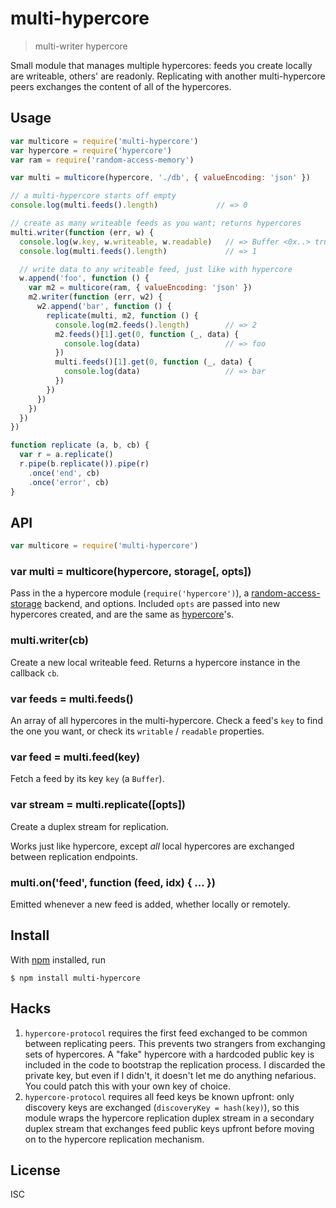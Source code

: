 # multi-hypercore

> multi-writer hypercore

Small module that manages multiple hypercores: feeds you create locally are
writeable, others' are readonly. Replicating with another multi-hypercore peers
exchanges the content of all of the hypercores.

## Usage

```js
var multicore = require('multi-hypercore')
var hypercore = require('hypercore')
var ram = require('random-access-memory')

var multi = multicore(hypercore, './db', { valueEncoding: 'json' })

// a multi-hypercore starts off empty
console.log(multi.feeds().length)             // => 0

// create as many writeable feeds as you want; returns hypercores
multi.writer(function (err, w) {
  console.log(w.key, w.writeable, w.readable)   // => Buffer <0x..> true true
  console.log(multi.feeds().length)             // => 1

  // write data to any writeable feed, just like with hypercore
  w.append('foo', function () {
    var m2 = multicore(ram, { valueEncoding: 'json' })
    m2.writer(function (err, w2) {
      w2.append('bar', function () {
        replicate(multi, m2, function () {
          console.log(m2.feeds().length)        // => 2
          m2.feeds()[1].get(0, function (_, data) {
            console.log(data)                   // => foo
          })
          multi.feeds()[1].get(0, function (_, data) {
            console.log(data)                   // => bar
          })
        })
      })
    })
  })
})

function replicate (a, b, cb) {
  var r = a.replicate()
  r.pipe(b.replicate()).pipe(r)
    .once('end', cb)
    .once('error', cb)
}
```

## API

```js
var multicore = require('multi-hypercore')
```

### var multi = multicore(hypercore, storage[, opts])

Pass in the a hypercore module (`require('hypercore')`), a
[random-access-storage](https://github.com/random-access-storage/random-access-storage)
backend, and options. Included `opts` are passed into new hypercores created,
and are the same as
[hypercore](https://github.com/mafintosh/hypercore#var-feed--hypercorestorage-key-options)'s.

### multi.writer(cb)

Create a new local writeable feed. Returns a hypercore instance in the callback
`cb`.

### var feeds = multi.feeds()

An array of all hypercores in the multi-hypercore. Check a feed's `key` to
find the one you want, or check its `writable` / `readable` properties.

### var feed = multi.feed(key)

Fetch a feed by its key `key` (a `Buffer`).

### var stream = multi.replicate([opts])

Create a duplex stream for replication.

Works just like hypercore, except *all* local hypercores are exchanged between
replication endpoints.

### multi.on('feed', function (feed, idx) { ... })

Emitted whenever a new feed is added, whether locally or remotely.

## Install

With [npm](https://npmjs.org/) installed, run

```
$ npm install multi-hypercore
```

## Hacks

1. `hypercore-protocol` requires the first feed exchanged to be common between
   replicating peers. This prevents two strangers from exchanging sets of
   hypercores. A "fake" hypercore with a hardcoded public key is included in the
   code to bootstrap the replication process. I discarded the private key, but
   even if I didn't, it doesn't let me do anything nefarious. You could patch
   this with your own key of choice.
2. `hypercore-protocol` requires all feed keys be known upfront: only discovery
   keys are exchanged (`discoveryKey = hash(key)`), so this module wraps the
   hypercore replication duplex stream in a secondary duplex stream that
   exchanges feed public keys upfront before moving on to the hypercore
   replication mechanism.

## License

ISC
